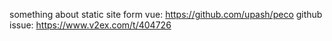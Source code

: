 something about static site form vue: https://github.com/upash/peco
github issue: https://www.v2ex.com/t/404726
